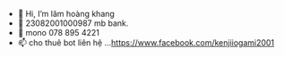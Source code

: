 - 👋 Hi, I’m lâm hoàng khang
- 🌱 23082001000987 mb bank.
- 💞️ mono 078 895 4221
- 📫 cho thuê bot liên hệ ...https://www.facebook.com/kenjiiogami2001

<!---
khanghoang2001/khanghoang2001 is a ✨ special ✨ repository because its `README.md` (this file) appears on your GitHub profile.
You can click the Preview link to take a look at your changes.
--->

